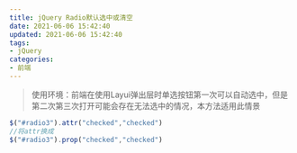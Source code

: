 ```yaml
---
title: jQuery Radio默认选中或清空
date: 2021-06-06 15:42:40
updated: 2021-06-06 15:42:40
tags:
- jQuery
categories:
- 前端
---
```


> 使用环境：前端在使用Layui弹出层时单选按钮第一次可以自动选中，但是第二次第三次打开可能会存在无法选中的情况，本方法适用此情景

<!--more-->

```js
$("#radio3").attr("checked","checked")
//将attr换成
$("#radio3").prop("checked","checked")
```


